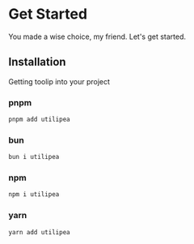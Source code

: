 # Get Started

You made a wise choice, my friend. Let's get started.

## Installation

Getting toolip into your project


### pnpm
```bash
pnpm add utilipea
```

### bun
```bash
bun i utilipea
```

### npm
```bash
npm i utilipea
```

### yarn
```bash
yarn add utilipea
```

